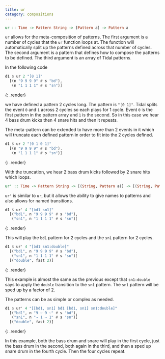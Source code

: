 ```yaml
---
title: ur
category: compositions
---
```


~~~~ haskell
ur :: Time -> Pattern String -> [Pattern a] -> Pattern a
~~~~

`ur` allows for the meta-composition of patterns. The first argument is a number of cycles
that the `ur` function loops at. The function will automatically split up the patterns defined
across that number of cycles. The second argument is a pattern that defines how to compose
the patterns to be defined. The third argument is an array of Tidal patterns.

In the following code

~~~~ haskell
d1 $ ur 2 "[0 1]"
  [(n "9 9 9 9" # s "bd"),
   (n "1 1 1 1" # s "sn")]
~~~~
{: .render}

we have defined a pattern 2 cycles long. The pattern is `"[0 1]"`. Tidal splits the event `0` and `1`
across 2 cycles so each plays for 1 cycle. Event `0` is the first pattern in the pattern array and `1`
is the second. So in this case we hear 4 bass drum kicks then 4 snare hits and then it repeats.

The meta-pattern can be extended to have more than 2 events in it which will truncate each defined
pattern in order to fit into the 2 cycles defined.

~~~~ haskell
d1 $ ur 2 "[0 1 0 1]"
  [(n "9 9 9 9" # s "bd"),
   (n "1 1 1 1" # s "sn")]
~~~~
{: .render}

With the truncation, we hear 2 bass drum kicks followed by 2 snare hits which loops.

~~~~ haskell
ur' :: Time -> Pattern String -> [(String, Pattern a)] -> [(String, Pattern a -> Pattern a)] -> Pattern a
~~~~

`ur'` is similar to `ur`, but it allows the ability to give names to patterns and also allows for
named transitions.

~~~~ haskell
d1 $ ur' 4 "[bd1 sn1]"
  [("bd1", n "9 9 9 9" # s "bd"),
   ("sn1", n "1 1 1 1" # s "sn")]
~~~~
{: .render}

This will play the `bd1` pattern for 2 cycles and the `sn1` pattern for 2 cycles.

~~~~ haskell
d1 $ ur' 4 "[bd1 sn1:double]"
  [("bd1", n "9 9 9 9" # s "bd"),
   ("sn1", n "1 1 1 1" # s "sn")]
  [("double", fast 2)]
~~~~
{: .render}

This example is almost the same as the previous except that `sn1:double` says to apply the
`double` transition to the `sn1` pattern.  The `sn1` pattern will be sped up by a factor of 2.

The patterns can be as simple or complex as needed.

~~~~ haskell
d1 $ ur' 4 "[[bd1, sn1] bd1 [bd1, sn1] sn1:double]"
  [("bd1", n "9 ~ 9 ~" # s "bd"),
   ("sn1", n "~ 1 ~ 1" # s "sn")]
  [("double", fast 2)]
~~~~
{: .render}

In this example, both the bass drum and snare will play in the first cycle, just the bass
drum in the second, both again in the third, and then a sped up snare drum in the fourth
cycle.  Then the four cycles repeat.
